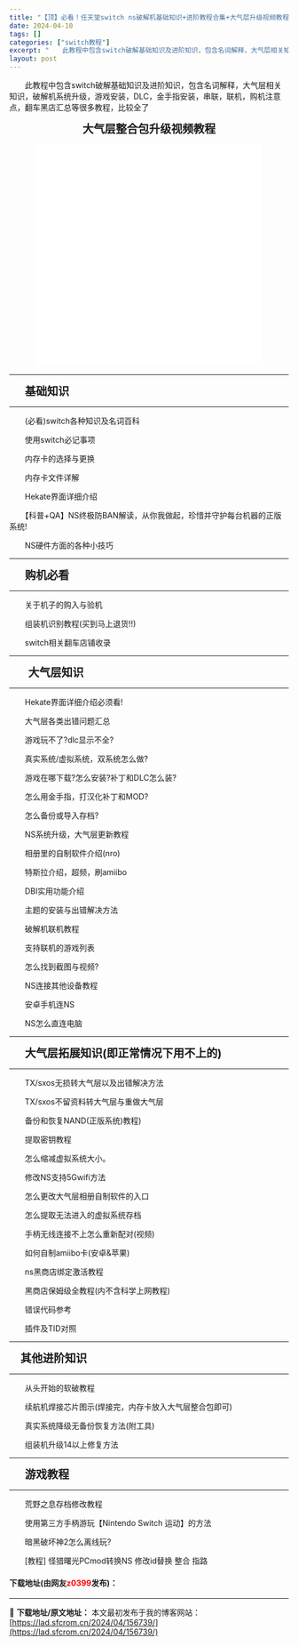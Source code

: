 ```yaml
---
title: "【顶】必看！任天堂switch ns破解机基础知识+进阶教程合集+大气层升级视频教程"
date: 2024-04-10
tags: []
categories: ["switch教程"]
excerpt: "　　此教程中包含switch破解基础知识及进阶知识，包含名词解释，大气层相关知识，破解机系统升级，游戏安装，DLC，金手指安装，串联，联机，购机注意点，翻车黑店汇总等很多教程，比较全了 大气层整合包升级视频教程 　　基础知识 　　(必看)switch各种知识及名词百科 　　使用switch必记事项 &hellip;"
layout: post
---
```


 <p>　　此教程中包含switch破解基础知识及进阶知识，包含名词解释，大气层相关知识，破解机系统升级，游戏安装，DLC，金手指安装，串联，联机，购机注意点，翻车黑店汇总等很多教程，比较全了</p> <p style="text-align: center;"><strong><span style="font-size:20px;">大气层整合包升级视频教程</span></strong></p> <p style="text-align: center;"><iframe allowfullscreen="true" border="0" frameborder="0" framespacing="0" height="400" scrolling="no" src="//player.bilibili.com/player.html?aid=275540718&amp;bvid=BV1EF41167nV&amp;cid=1257535473&amp;p=1" width="410"></iframe></p> <hr /> <p>　　<strong><span style="font-size:20px;">基础知识</span></strong></p> <hr /> <p>　　(必看)switch各种知识及名词百科</p> <p>　　使用switch必记事项</p> <p>　　内存卡的选择与更换</p> <p>　　内存卡文件详解</p> <p>　　Hekate界面详细介绍</p> <p>　　【科普+QA】NS终极防BAN解读，从你我做起，珍惜并守护每台机器的正版系统!</p> <p>　　NS硬件方面的各种小技巧</p> <hr /> <p>　　<strong><span style="font-size:20px;">购机必看</span></strong></p> <hr /> <p>　　关于机子的购入与验机</p> <p>　　组装机识别教程(买到马上退货!!)</p> <p>　　switch相关翻车店铺收录</p> <hr /> <p>　<strong><span style="font-size:20px;">　大气层知识</span></strong></p> <hr /> <p>　　Hekate界面详细介绍必须看!</p> <p>　　大气层各类出错问题汇总</p> <p>　　游戏玩不了?dlc显示不全?</p> <p>　　真实系统/虚拟系统，双系统怎么做?</p> <p>　　游戏在哪下载?怎么安装?补丁和DLC怎么装?</p> <p>　　怎么用金手指，打汉化补丁和MOD?</p> <p>　　怎么备份或导入存档?</p> <p>　　NS系统升级，大气层更新教程</p> <p>　　相册里的自制软件介绍(nro)</p> <p>　　特斯拉介绍，超频，刷amiibo</p> <p>　　DBI实用功能介绍</p> <p>　　主题的安装与出错解决方法</p> <p>　　破解机联机教程</p> <p>　　支持联机的游戏列表</p> <p>　　怎么找到截图与视频?</p> <p>　　NS连接其他设备教程</p> <p>　　安卓手机连NS</p> <p>　　NS怎么直连电脑</p> <hr /> <p>　　<span style="font-size:20px;"><strong>大气层拓展知识(即正常情况下用不上的)</strong></span></p> <hr /> <p>　　TX/sxos无损转大气层以及出错解决方法</p> <p>　　TX/sxos不留资料转大气层与重做大气层</p> <p>　　备份和恢复NAND(正版系统)教程)</p> <p>　　提取密钥教程</p> <p>　　怎么缩减虚拟系统大小。</p> <p>　　修改NS支持5Gwifi方法</p> <p>　　怎么更改大气层相册自制软件的入口</p> <p>　　怎么提取无法进入的虚拟系统存档</p> <p>　　手柄无线连接不上怎么重新配对(视频)</p> <p>　　如何自制amiibo卡(安卓&amp;苹果)</p> <p>　　ns黑商店绑定激活教程</p> <p>　　黑商店保姆级全教程(内不含科学上网教程)</p> <p>　　错误代码参考</p> <p>　　插件及TID对照</p> <hr /> <p><strong><span style="font-size:20px;">　其他进阶知识</span></strong></p> <hr /> <p>　　从头开始的软破教程</p> <p>　　续航机焊接芯片图示(焊接完，内存卡放入大气层整合包即可)</p> <p>　　真实系统降级无备份恢复方法(附工具)</p> <p>　　组装机升级14以上修复方法</p> <hr /> <p>　　<strong><span style="font-size:20px;">游戏教程</span></strong></p> <hr /> <p>　　荒野之息存档修改教程</p> <p>　　使用第三方手柄游玩【Nintendo Switch 运动】的方法</p> <p>　　暗黑破坏神2怎么离线玩?</p> <p>　　[教程] 怪猎曙光PCmod转换NS 修改id替换 整合 指路</p> <p><h4>下载地址(由网友<font color="red">z0399</font>发布)：</h4></p> 

---
📖 **下载地址/原文地址：** 本文最初发布于我的博客网站：[https://lad.sfcrom.cn/2024/04/156739/](https://lad.sfcrom.cn/2024/04/156739/)
